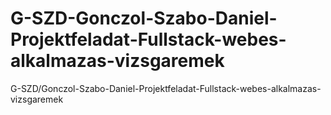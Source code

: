 # G-SZD-Gonczol-Szabo-Daniel-Projektfeladat-Fullstack-webes-alkalmazas-vizsgaremek
G-SZD/Gonczol-Szabo-Daniel-Projektfeladat-Fullstack-webes-alkalmazas-vizsgaremek
